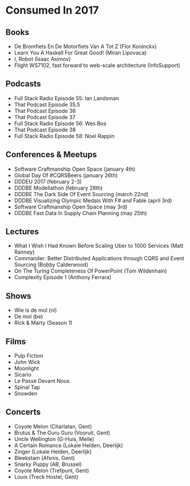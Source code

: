 # Consumed In 2017


## Books

- De Bromfiets En De Motorfiets Van A Tot Z (Flor Koninckx)
- Learn You A Haskell For Great Good! (Miran Lipovaca)
- I, Robot (Isaac Asimov)
- Flight WS7102, fast forward to web-scale architecture (InfoSupport)


## Podcasts

- Full Stack Radio Episode 55: Ian Landsman
- That Podcast Episode 35.5
- That Podcast Episode 36
- That Podcast Episode 37
- Full Stack Radio Episode 56: Wes Bos
- That Podcast Episode 38
- Full Stack Radio Episode 58: Noel Rappin


## Conferences & Meetups

- Software Craftmanship Open Space (january 4th)
- Global Day Of #CQRSBeers (january 26th)
- DDDEU 2017 (february 2-3)
- DDDBE Modellathon (february 28th)
- DDDBE The Dark Side Of Event Sourcing (march 22nd)
- DDDBE Visualizing Olympic Medals With F# and Fable (april 3rd)
- Software Craftmanship Open Space (may 3rd)
- DDDBE Fast Data In Supply Chain Planning (may 25th)


## Lectures

- What I Wish I Had Known Before Scaling Uber to 1000 Services (Matt Ranney)
- Commander: Better Distributed Applications through CQRS and Event Sourcing (Bobby Calderwood)
- On The Turing Completeness Of PowerPoint (Tom Wildenhain)
- Complexity Episode 1 (Anthony Ferrara)


## Shows

- Wie is de mol (nl)
- De mol (be)
- Rick & Marty (Season 1)


## Films

- Pulp Fiction
- John Wick
- Moonlight
- Sicario
- Le Passé Devant Nous
- Spinal Tap
- Snowden


## Concerts

- Coyote Melon (Charlatan, Gent)
- Brutus & The Guru Guru (Vooruit, Gent)
- Uncle Wellington (G-Huis, Melle)
- A Certain Romance (Lokale Helden, Deerlijk)
- Zinger (Lokale Helden, Deerlijk)
- Bleekstam (Afsnis, Gent)
- Snarky Puppy (AB, Brussel)
- Coyote Melon (Trefpunt, Gent)
- Louix (Treck Hostel, Gent)
